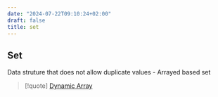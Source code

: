 ```yaml
---
date: "2024-07-22T09:10:24+02:00"
draft: false
title: set
---
```


## Set

Data struture that does not allow duplicate values - Arrayed based set

> \[!quote\] [Dynamic Array](/Notes/posts/Algorithms/Dynamic_Array)
